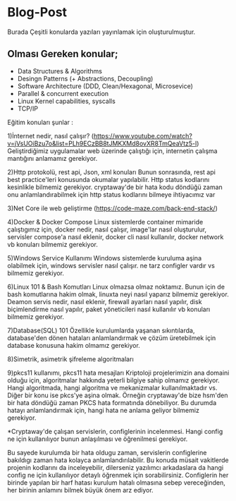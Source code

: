 # Blog-Post
Burada Çeşitli konularda yazıları yayınlamak için oluşturulmuştur.

## Olması Gereken konular;

* Data Structures & Algorithms
* Desingn Patterns (+ Abstractions, Decoupling)
* Software Architecture (DDD, Clean/Hexagonal, Microsevice)
* Parallel & concurrent execution
* Linux Kernel capabilities, syscalls
* TCP/IP


Eğitim konuları şunlar :

1)İnternet nedir, nasıl çalışır? (https://www.youtube.com/watch?v=jVsUOiBzu7o&list=PLh9ECzBB8tJMKXMd8ovXR8TmQeaVtz5-l)
Geliştirdiğimiz uygulamalar web üzerinde çalıştığı için, internetin çalışma mantığını anlamamız gerekiyor.

2)Http protokolü, rest api, Json, xml konuları
  Bunun sonrasında, rest api best practice'leri konusunda okumalar yapılabilir. Http status kodlarını kesinlikle bilmemiz gerekiyor.
  cryptaway'de bir hata kodu döndüğü zaman onu anlamlandırabilmek için http status kodlarını bilmeye ihtiyacımız var

3)Net Core ile web geliştirme (https://code-maze.com/back-end-stack/)

4)Docker & Docker Compose
 Linux sistemlerde container mimaride çalıştıgımız için, docker nedir, nasıl çalışır, image'lar nasıl oluşturulur, servisler compose'a nasıl eklenir, docker cli nasıl kullanılır, docker network vb konuları bilmemiz gerekiyor.

5)Windows Service Kullanımı
Windows sistemlerde kuruluma aşina olabilmek için, windows servisler nasıl çalışır. ne tarz configler vardır vs bilmemiz gerekiyor.

6)Linux 101 & Bash Komutları
 Linux olmazsa olmaz noktamız. Bunun için de bash komutlarına hakim olmak, linuxta neyi nasıl yaparız bilmemiz gerekiyor. Deamon servis nedir, nasıl eklenir, firewall ayarları nasıl yapılır, disk biçimlendirme nasıl yapılır, paket yöneticileri nasıl kullanılır vb konuları bilmemiz gerekiyor.

7)Database(SQL) 101
 Özellikle kurulumlarda yaşanan sıkıntılarda, database'den dönen hataları anlamlandırmak ve çözüm üretebilmek için database konusuna hakim olmamız gerekiyor.

8)Simetrik, asimetrik şifreleme algoritmaları

9)pkcs11 kullanımı, pkcs11 hata mesajları
 Kriptoloji projelerimizin ana domaini olduğu için, algoritmalar hakkında yeterli bilgiye sahip olmamız gerekiyor. Hangi algoritmada, hangi algoritma ve mekanizmalar kullanılmaktadır vs.
Diğer bir konu ise pkcs'ye aşina olmak. Örneğin cryptaway'de bize hsm'den bir hata döndüğü zaman PKCS hata formatında dönebiliyor. Bu durumda hatayı anlamlandırmak için, hangi hata ne anlama geliyor bilmemiz gerekiyor.

*Cryptaway'de çalışan servislerin, configlerinin incelenmesi. Hangi config ne için kullanılıyor bunun anlaşılması ve öğrenilmesi gerekiyor.

Bu sayede kurulumda bir hata oldugu zaman, servislerin configlerine bakıldıgı zaman hata kolayca anlamlandırılabilir. Bu konuda müsait vakitlerde projenin kodlarını da inceleyebilir, dilerseniz yazılımcı arkadaslara da hangi config ne için kullanılıyor detaylı öğrenmek için sorabilirsiniz. Configlerin her birinde yapılan bir harf hatası kurulum hatalı olmasına sebep vereceğinden, her birinin anlamını bilmek büyük önem arz ediyor.
